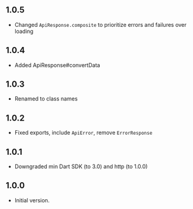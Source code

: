 ## 1.0.5
- Changed `ApiResponse.composite` to prioritize errors and failures over loading

## 1.0.4

- Added ApiResponse#convertData

## 1.0.3

- Renamed to class names

## 1.0.2

- Fixed exports, include `ApiError`, remove `ErrorResponse`

## 1.0.1

- Downgraded min Dart SDK (to 3.0) and http (to 1.0.0)

## 1.0.0

- Initial version.

